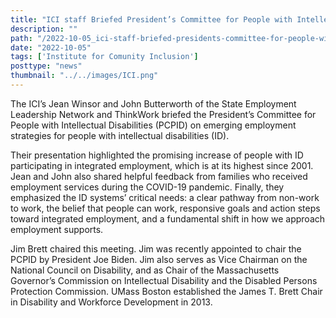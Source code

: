 ```yaml
---
title: "ICI staff Briefed President’s Committee for People with Intellectual Disabilities on Employment"
description: ""
path: "/2022-10-05_ici-staff-briefed-presidents-committee-for-people-with-intellectual-disabilities-on-employment"
date: "2022-10-05"
tags: ['Institute for Comunity Inclusion']
posttype: "news"
thumbnail: "../../images/ICI.png"
---
```


The ICI’s Jean Winsor and John Butterworth of the State Employment Leadership Network and ThinkWork briefed the President’s Committee for People with Intellectual Disabilities (PCPID) on emerging employment strategies for people with intellectual disabilities (ID).

Their presentation highlighted the promising increase of people with ID participating in integrated employment, which is at its highest since 2001. Jean and John also shared helpful feedback from families who received employment services during the COVID-19 pandemic. Finally, they emphasized the ID systems’ critical needs: a clear pathway from non-work to work, the belief that people can work, responsive goals and action steps toward integrated employment, and a fundamental shift in how we approach employment supports.

Jim Brett chaired this meeting. Jim was recently appointed to chair the PCPID by President Joe Biden. Jim also serves as Vice Chairman on the National Council on Disability, and as Chair of the Massachusetts Governor’s Commission on Intellectual Disability and the Disabled Persons Protection Commission. UMass Boston established the James T. Brett Chair in Disability and Workforce Development in 2013.